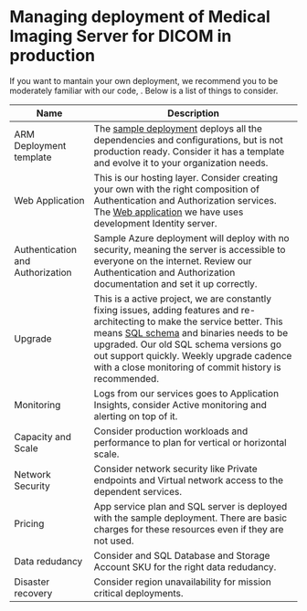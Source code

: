 # Managing deployment of Medical Imaging Server for DICOM in production

If you want to mantain your own deployment, we recommend you to be moderately familiar with our code, . 
Below is a list of things to consider.

| Name | Description |
| --- | --- |
| ARM Deployment template | The [sample deployment](../quickstarts/deploy-via-azure.md) deploys all the dependencies and configurations, but is not production ready. Consider it has a template and evolve it to your organization needs. |
| Web Application | This is our hosting layer. Consider creating your own with the right composition of Authentication and Authorization services. The [Web application](../../src/Microsoft.Health.Dicom.Web/) we have uses development Identity server.  |
| Authentication and Authorization | Sample Azure deployment will deploy with no security, meaning the server is accessible to everyone on the internet. Review our Authentication and Authorization documentation and set it up correctly.|
| Upgrade | This is a active project, we are constantly fixing issues, adding features and re-architecting to make the service better. This means [SQL schema](https://github.com/microsoft/fhir-server/blob/main/docs/SchemaMigrationGuide.md) and binaries needs to be upgraded. Our old SQL schema versions go out support quickly. Weekly upgrade cadence with a close monitoring of commit history is recommended. |
| Monitoring | Logs from our services goes to Application Insights, consider Active monitoring and alerting on top of it. |
| Capacity and Scale | Consider production workloads and performance to plan for vertical or horizontal scale. |
| Network Security | Consider network security like Private endpoints and Virtual network access to the dependent services.|
| Pricing | App service plan and SQL server is deployed with the sample deployment. There are basic charges for these resources even if they are not used. |
| Data redudancy | Consider and SQL Database and Storage Account SKU for the right data redudancy.  |
| Disaster recovery | Consider region unavailability for mission critical deployments. |